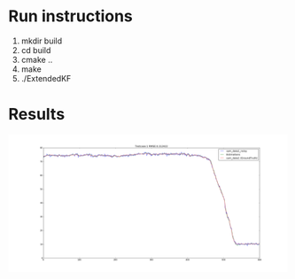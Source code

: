 # Run instructions


1. mkdir build
2. cd build
3. cmake ..
4. make
5. ./ExtendedKF

# Results 
![](/data/test1.png)

